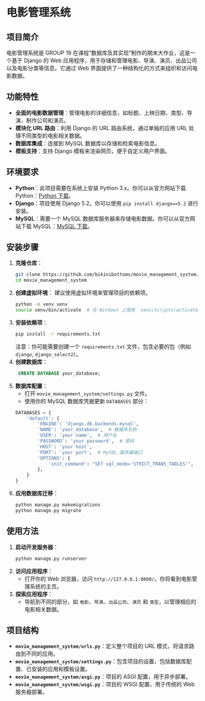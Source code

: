 # 电影管理系统

## 项目简介
电影管理系统是 GROUP 19 在课程“数据库及其实现”制作的期末大作业，这是一个基于 Django 的 Web 应用程序，用于存储和管理电影、导演、演员、出品公司以及电影分类等信息。它通过 Web 界面提供了一种结构化的方式来组织和访问电影数据。

## 功能特性
- **全面的电影数据管理**：管理电影的详细信息，如标题、上映日期、类型、导演、制作公司和演员。
- **模块化 URL 路由**：利用 Django 的 URL 路由系统，通过单独的应用 URL 处理不同类型的电影相关数据。
- **数据库集成**：连接到 MySQL 数据库以存储和检索电影信息。
- **模板支持**：支持 Django 模板来渲染网页，便于自定义用户界面。

## 环境要求
- **Python**：此项目需要在系统上安装 Python 3.x。你可以从官方网站下载 Python：[Python 下载](https://www.python.org/downloads/)。
- **Django**：项目使用 Django 5.2。你可以使用 `pip install django==5.2` 进行安装。
- **MySQL**：需要一个 MySQL 数据库服务器来存储电影数据。你可以从官方网站下载 MySQL：[MySQL 下载](https://dev.mysql.com/downloads/installer/)。

## 安装步骤
1. **克隆仓库**：
    ```bash
    git clone https://github.com/bikinibottoms/movie_management_system.git
    cd movie_management_system
    ```
2. **创建虚拟环境**：
    建议使用虚拟环境来管理项目的依赖项。
    ```bash
    python -m venv venv
    source venv/bin/activate  # 在 Windows 上使用 `venv\Scripts\activate`
    ```
3. **安装依赖项**：
    ```bash
    pip install -r requirements.txt
    ```
    注意：你可能需要创建一个 `requirements.txt` 文件，包含必要的包（例如 `django`, `django_select2`）。
4. **创建数据库**：
   ```sql
    CREATE DATABASE your_database;
    ```
5. **数据库配置**：
    - 打开 `movie_management_system/settings.py` 文件。
    - 使用你的 MySQL 数据库凭据更新 `DATABASES` 部分：
    ```python
    DATABASES = {
        'default': {
            'ENGINE': 'django.db.backends.mysql',
            'NAME': 'your_database',  # 数据库名称
            'USER': 'your name',  # 用户名
            'PASSWORD': 'your password',  # 密码
            'HOST': 'your host',
            'PORT': 'your port',  # MySQL 服务器端口
            'OPTIONS': {
                'init_command': "SET sql_mode='STRICT_TRANS_TABLES'",
            },
        }
    }
    ```
6. **应用数据库迁移**：
    ```bash
    python manage.py makemigrations
    python manage.py migrate
    ```


## 使用方法
1. **启动开发服务器**：
    ```bash
    python manage.py runserver
    ```
2. **访问应用程序**：
    - 打开你的 Web 浏览器，访问 `http://127.0.0.1:8000/`。你将看到电影管理系统的主页。
3. **探索应用程序**：
    - 导航到不同的部分，如 `电影`、`导演`、`出品公司`、`演员` 和 `类型`，以管理相应的电影相关数据。

## 项目结构
- **`movie_management_system/urls.py`**：定义整个项目的 URL 模式，将请求路由到不同的应用。
- **`movie_management_system/settings.py`**：包含项目的设置，包括数据库配置、已安装的应用和模板设置。
- **`movie_management_system/asgi.py`**：项目的 ASGI 配置，用于异步部署。
- **`movie_management_system/wsgi.py`**：项目的 WSGI 配置，用于传统的 Web 服务器部署。